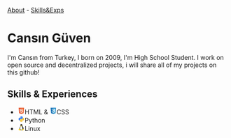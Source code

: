 <a href="https://github.com/cansincode/cansincode/tree/main#cans%C4%B1n-g%C3%BCven">About</a> - <a href="https://github.com/cansincode/cansincode/tree/main#skills--experiences">Skills&Exps</a>

# Cansın Güven
I'm Cansın from Turkey, I born on 2009, I'm High School Student. I work on open source and decentralized projects, i will share all of my projects on this github!
## Skills & Experiences
+ <img src="https://github.com/cansincode/cansincode/blob/f3d0f2b96348dc1be122755b60dbe94bb0c783b3/icons/html.png">HTML & <img src="https://github.com/cansincode/cansincode/blob/f3d0f2b96348dc1be122755b60dbe94bb0c783b3/icons/css.png">CSS
+ <img src="https://github.com/cansincode/cansincode/blob/ca271e67c4c330c426db3dc755f5993e7d88ab6c/icons/python.png">Python
+ <img src="https://github.com/cansincode/cansincode/blob/f78176cc8da05f8cef4ff736a23286c026ae6dbf/icons/linux.png">Linux
